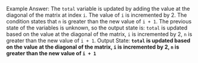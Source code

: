 Example Answer:
The `total` variable is updated by adding the value at the diagonal of the matrix at index `i`. The value of `i` is incremented by 2. The condition states that `n` is greater than the new value of `i + 1`. The previous state of the variables is unknown, so the output state is: `total` is updated based on the value at the diagonal of the matrix, `i` is incremented by 2, `n` is greater than the new value of `i + 1`.
Output State: **`total` is updated based on the value at the diagonal of the matrix, `i` is incremented by 2, `n` is greater than the new value of `i + 1`**